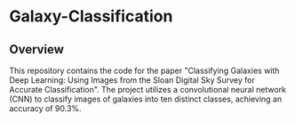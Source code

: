# Galaxy-Classification

## Overview
This repository contains the code for the paper "Classifying Galaxies with Deep Learning: Using Images from the Sloan Digital Sky Survey for Accurate Classification". The project utilizes a convolutional neural network (CNN) to classify images of galaxies into ten distinct classes, achieving an accuracy of 90.3%.

